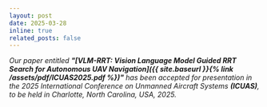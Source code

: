 ```yaml
---
layout: post
date: 2025-03-28
inline: true
related_posts: false
---
```


*Our paper entitled **"[VLM-RRT: Vision Language Model Guided RRT Search for Autonomous UAV Navigation]({{ site.baseurl }}{% link /assets/pdf/ICUAS2025.pdf %})"** has been accepted for presentation in the 2025 International Conference on Unmanned Aircraft Systems **(ICUAS)**, to be held in Charlotte, North Carolina, USA, 2025.*
